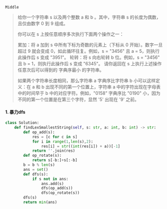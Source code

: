 `Middle`

> 给你一个字符串 s 以及两个整数 a 和 b 。其中，字符串 s 的长度为偶数，且仅由数字 0 到 9 组成。
>
> 你可以在 s 上按任意顺序多次执行下面两个操作之一：
>
> 累加：将  a 加到 s 中所有下标为奇数的元素上（下标从 0 开始）。数字一旦超过 9 就会变成 0，如此循环往复。例如，s = "3456" 且 a = 5，则执行此操作后 s 变成 "3951"。
> 轮转：将 s 向右轮转 b 位。例如，s = "3456" 且 b = 1，则执行此操作后 s 变成 "6345"。
> 请你返回在 s 上执行上述操作任意次后可以得到的 字典序最小 的字符串。
>
> 如果两个字符串长度相同，那么字符串 a 字典序比字符串 b 小可以这样定义：在 a 和 b 出现不同的第一个位置上，字符串 a 中的字符出现在字母表中的时间早于 b 中的对应字符。例如，"0158” 字典序比 "0190" 小，因为不同的第一个位置是在第三个字符，显然 '5' 出现在 '9' 之前。
>

#### 1. 暴力dfs

```python
class Solution:
    def findLexSmallestString(self, s: str, a: int, b: int) -> str:
        def op_add(s):
            res = [c for c in s]
            for i in range(1,len(s),2):
                res[i] = str((int(res[i]) + a))[-1]
            return ''.join(res)
        def op_rotate(s):
            return s[-b:]+s[:-b]
        b = b % len(s)
        ans = set()
        def dfs(s):
            if s not in ans:
                ans.add(s)
                dfs(op_add(s))
                dfs(op_rotate(s))
        dfs(s)
        return min(ans)
```

